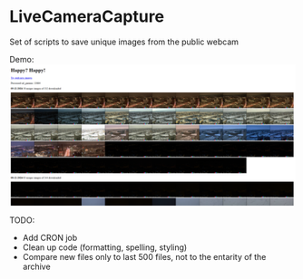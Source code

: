 # LiveCameraCapture
Set of scripts to save unique images from the public webcam

Demo:
![Screenshot of Viewer](demo.png)

TODO:
- Add CRON job
- Clean up code (formatting, spelling, styling)
- Compare new files only to last 500 files, not to the entarity of the archive
